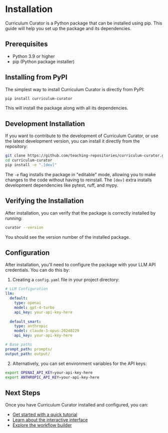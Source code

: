 # Installation

Curriculum Curator is a Python package that can be installed using pip. This guide will help you set up the package and its dependencies.

## Prerequisites

- Python 3.9 or higher
- pip (Python package installer)

## Installing from PyPI

The simplest way to install Curriculum Curator is directly from PyPI:

```bash
pip install curriculum-curator
```

This will install the package along with all its dependencies.

## Development Installation

If you want to contribute to the development of Curriculum Curator, or use the latest development version, you can install it directly from the repository:

```bash
git clone https://github.com/teaching-repositories/curriculum-curator.git
cd curriculum-curator
pip install -e ".[dev]"
```

The `-e` flag installs the package in "editable" mode, allowing you to make changes to the code without having to reinstall. The `[dev]` extra installs development dependencies like pytest, ruff, and mypy.

## Verifying the Installation

After installation, you can verify that the package is correctly installed by running:

```bash
curator --version
```

You should see the version number of the installed package.

## Configuration

After installation, you'll need to configure the package with your LLM API credentials. You can do this by:

1. Creating a `config.yaml` file in your project directory:

```yaml
# LLM Configuration
llm:
  default:
    type: openai
    model: gpt-4-turbo
    api_key: your-api-key-here
    
  default_smart:
    type: anthropic
    model: claude-3-opus-20240229
    api_key: your-api-key-here

# Base paths
prompt_path: prompts/
output_path: output/
```

2. Alternatively, you can set environment variables for the API keys:

```bash
export OPENAI_API_KEY=your-api-key-here
export ANTHROPIC_API_KEY=your-api-key-here
```

## Next Steps

Once you have Curriculum Curator installed and configured, you can:

- [Get started with a quick tutorial](quick-start.md)
- [Learn about the interactive interface](../guides/interactive-mode.md)
- [Explore the workflow builder](../guides/workflow-builder.md)